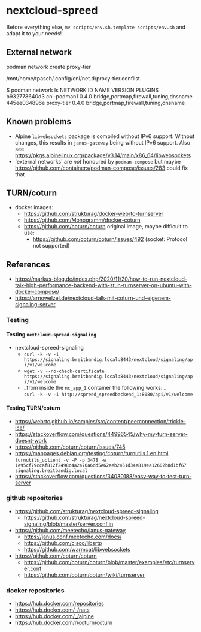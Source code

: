 # nextcloud-spreed

Before everything else, `mv scripts/env.sh.template scripts/env.sh` and adapt it to your needs!

## External network

podman network create proxy-tier

/mnt/home/tpasch/.config/cni/net.d/proxy-tier.conflist

$ podman network ls
NETWORK ID    NAME         VERSION     PLUGINS
b932778640d3  cni-podman1  0.4.0       bridge,portmap,firewall,tuning,dnsname
445ee034896e  proxy-tier   0.4.0       bridge,portmap,firewall,tuning,dnsname

## Known problems

* Alpine `libwebsockets` package is compiled without IPv6 support. Without changes,
  this results in `janus-gateway` being without IPv6 support.
  Also see https://pkgs.alpinelinux.org/package/v3.14/main/x86_64/libwebsockets
* 'external networks' are _not_ honoured by `podman-compose` but maybe 
  https://github.com/containers/podman-compose/issues/283 could fix that

## TURN/coturn

* docker images:
  + https://github.com/strukturag/docker-webrtc-turnserver
  + https://github.com/Monogramm/docker-coturn
  + https://github.com/coturn/coturn original image, maybe difficult to use:
    - https://github.com/coturn/coturn/issues/492 (socket: Protocol not supported)

## References

* https://markus-blog.de/index.php/2020/11/20/how-to-run-nextcloud-talk-high-performance-backend-with-stun-turnserver-on-ubuntu-with-docker-compose/
* https://arnowelzel.de/nextcloud-talk-mit-coturn-und-eigenem-signaling-server

### Testing

#### Testing `nextcloud-spreed-signaling`

* nextcloud-spreed-signaling
  + `curl -k -v -i https://signaling.breitbandig.local:8443/nextcloud/signaling/api/v1/welcome`
  + `wget -v --no-check-certificate https://signaling.breitbandig.local:8443/nextcloud/signaling/api/v1/welcome`
  + _from inside the `nc_app_1` container the following works: _<br/>
    `curl -k -v -i http://spreed_spreedbackend_1:8080/api/v1/welcome`

#### Testing TURN/coturn

* https://webrtc.github.io/samples/src/content/peerconnection/trickle-ice/
* https://stackoverflow.com/questions/44996545/why-my-turn-server-doesnt-work
* https://github.com/coturn/coturn/issues/745
* https://manpages.debian.org/testing/coturn/turnutils.1.en.html <br/>
  `turnutils_uclient -v -P -p 3478 -w 1e95cf79ccaf812f2498c4a2470a6dd5e62eeb2451d34e819ea12602b8d1bf67 signaling.breitbandig.local`
* https://stackoverflow.com/questions/34030188/easy-way-to-test-turn-server

### github repositories

* https://github.com/strukturag/nextcloud-spreed-signaling
  + https://github.com/strukturag/nextcloud-spreed-signaling/blob/master/server.conf.in
* https://github.com/meetecho/janus-gateway
  + https://janus.conf.meetecho.com/docs/
  + https://github.com/cisco/libsrtp
  + https://github.com/warmcat/libwebsockets
* https://github.com/coturn/coturn
  + https://github.com/coturn/coturn/blob/master/examples/etc/turnserver.conf
  + https://github.com/coturn/coturn/wiki/turnserver

### docker repositories

* https://hub.docker.com/repositories
* https://hub.docker.com/_/nats
* https://hub.docker.com/_/alpine
* https://hub.docker.com/r/coturn/coturn
